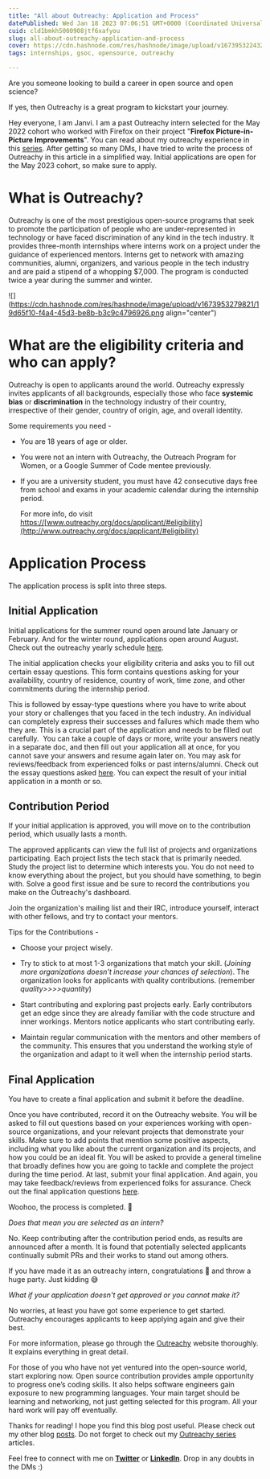 ```yaml
---
title: "All about Outreachy: Application and Process"
datePublished: Wed Jan 18 2023 07:06:51 GMT+0000 (Coordinated Universal Time)
cuid: cld1bmkh5000908jtf6xafyou
slug: all-about-outreachy-application-and-process
cover: https://cdn.hashnode.com/res/hashnode/image/upload/v1673953224325/4789a981-c9ae-4ab7-94b9-b497894f84af.png
tags: internships, gsoc, opensource, outreachy

---
```


Are you someone looking to build a career in open source and open science?

If yes, then Outreachy is a great program to kickstart your journey.

Hey everyone, I am Janvi. I am a past Outreachy intern selected for the May 2022 cohort who worked with Firefox on their project "**Firefox Picture-in-Picture Improvements**". You can read about my outreachy experience in this [series](https://janvi01.hashnode.dev/series/outreachy-intern-firefox). After getting so many DMs, I have tried to write the process of Outreachy in this article in a simplified way. Initial applications are open for the May 2023 cohort, so make sure to apply.

# What is Outreachy?

Outreachy is one of the most prestigious open-source programs that seek to promote the participation of people who are under-represented in technology or have faced discrimination of any kind in the tech industry. It provides three-month internships where interns work on a project under the guidance of experienced mentors. Interns get to network with amazing communities, alumni, organizers, and various people in the tech industry and are paid a stipend of a whopping $7,000. The program is conducted twice a year during the summer and winter.

![](https://cdn.hashnode.com/res/hashnode/image/upload/v1673953279821/19d65f10-f4a4-45d3-be8b-b3c9c4796926.png align="center")

# What are the eligibility criteria and who can apply?

Outreachy is open to applicants around the world. Outreachy expressly invites applicants of all backgrounds, especially those who face **systemic bias** or **discrimination** in the technology industry of their country, irrespective of their gender, country of origin, age, and overall identity.

Some requirements you need -

* You are 18 years of age or older.
    
* You were not an intern with Outreachy, the Outreach Program for Women, or a Google Summer of Code mentee previously.
    
* If you are a university student, you must have 42 consecutive days free from school and exams in your academic calendar during the internship period.
    
    For more info, do visit [https://](https://www.outreachy.org/docs/applicant/#eligibility)[www.outreachy.org/docs/applicant/#eligibility](http://www.outreachy.org/docs/applicant/#eligibility)
    

# Application Process

The application process is split into three steps.

## Initial Application

Initial applications for the summer round open around late January or February. And for the winter round, applications open around August. Check out the outreachy yearly schedule [here](https://www.outreachy.org/docs/applicant/#outreachy-schedule).

The initial application checks your eligibility criteria and asks you to fill out certain essay questions. This form contains questions asking for your availability, country of residence, country of work, time zone, and other commitments during the internship period.

This is followed by essay-type questions where you have to write about your story or challenges that you faced in the tech industry. An individual can completely express their successes and failures which made them who they are. This is a crucial part of the application and needs to be filled out carefully.  You can take a couple of days or more, write your answers neatly in a separate doc, and then fill out your application all at once, for you cannot save your answers and resume again later on. You may ask for reviews/feedback from experienced folks or past interns/alumni. Check out the essay questions asked [here](https://www.outreachy.org/docs/applicant/#initial-application). You can expect the result of your initial application in a month or so.

## Contribution Period

If your initial application is approved, you will move on to the contribution period, which usually lasts a month.

The approved applicants can view the full list of projects and organizations participating. Each project lists the tech stack that is primarily needed. Study the project list to determine which interests you. You do not need to know everything about the project, but you should have something, to begin with. Solve a good first issue and be sure to record the contributions you make on the Outreachy's dashboard.

Join the organization's mailing list and their IRC, introduce yourself, interact with other fellows, and try to contact your mentors.

Tips for the Contributions -

* Choose your project wisely.
    
* Try to stick to at most 1-3 organizations that match your skill. (*Joining more organizations doesn't increase your chances of selection*). The organization looks for applicants with quality contributions. (remember *quality&gt;&gt;&gt;&gt;quantity*)
    
* Start contributing and exploring past projects early. Early contributors get an edge since they are already familiar with the code structure and inner workings. Mentors notice applicants who start contributing early.
    
* Maintain regular communication with the mentors and other members of the community. This ensures that you understand the working style of the organization and adapt to it well when the internship period starts.
    

## Final Application

You have to create a final application and submit it before the deadline.

Once you have contributed, record it on the Outreachy website. You will be asked to fill out questions based on your experiences working with open-source organizations, and your relevant projects that demonstrate your skills. Make sure to add points that mention some positive aspects, including what you like about the current organization and its projects, and how you could be an ideal fit. You will be asked to provide a general timeline that broadly defines how you are going to tackle and complete the project during the time period. At last, submit your final application. And again, you may take feedback/reviews from experienced folks for assurance. Check out the final application questions [here](https://www.outreachy.org/docs/applicant/#final-application).

Woohoo, the process is completed. 🚀

*Does that mean you are selected as an intern?*

No. Keep contributing after the contribution period ends, as results are announced after a month. It is found that potentially selected applicants continually submit PRs and their works to stand out among others.

If you have made it as an outreachy intern, congratulations 🥳 and throw a huge party. Just kidding 😅

*What if your application doesn't get approved or you cannot make it?*

No worries, at least you have got some experience to get started. Outreachy encourages applicants to keep applying again and give their best.

For more information, please go through the [Outreachy](https://www.outreachy.org/) website thoroughly. It explains everything in great detail.

For those of you who have not yet ventured into the open-source world, start exploring now. Open source contribution provides ample opportunity to progress one’s coding skills. It also helps software engineers gain exposure to new programming languages. Your main target should be learning and networking, not just getting selected for this program. All your hard work will pay off eventually.

Thanks for reading! I hope you find this blog post useful. Please check out my other blog [posts](https://janvi01.hashnode.dev/). Do not forget to check out my [Outreachy series](https://janvi01.hashnode.dev/series/outreachy-intern-firefox) articles.

Feel free to connect with me on [**Twitter**](https://twitter.com/janvibajo01) or [**LinkedIn**](https://www.linkedin.com/in/janvi01/). Drop in any doubts in the DMs :)
